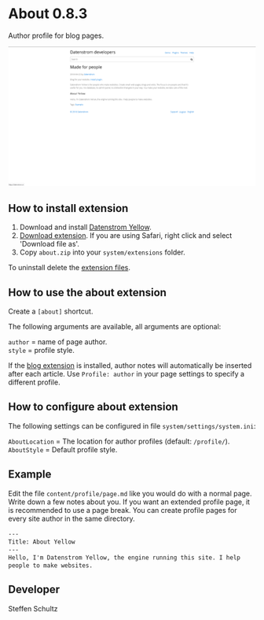 About 0.8.3
===========
Author profile for blog pages. 

<p align="center"><img src="about-screenshot.png?raw=true" alt="Screenshot"></p>

## How to install extension

1. Download and install [Datenstrom Yellow](https://github.com/datenstrom/yellow/).
2. [Download extension](https://github.com/schulle4u/yellow-extensions-schulle4u/raw/master/zip/about.zip). If you are using Safari, right click and select 'Download file as'.
3. Copy `about.zip` into your `system/extensions` folder.

To uninstall delete the [extension files](extension.ini).

## How to use the about extension

Create a `[about]` shortcut. 

The following arguments are available, all arguments are optional:

`author` = name of page author.   
`style` = profile style. 

If the [blog extension](https://github.com/datenstrom/yellow-extensions/tree/master/features/blog) is installed, author notes will automatically be inserted after each article. Use `Profile: author` in your page settings to specify a different profile. 

## How to configure about extension

The following settings can be configured in file `system/settings/system.ini`:

`AboutLocation` = The location for author profiles (default: `/profile/`).   
`AboutStyle` = Default profile style. 

## Example

Edit the file `content/profile/page.md` like you would do with a normal page. Write down a few notes about you. If you want an extended profile page, it is recommended to use a page break. You can create profile pages for every site author in the same directory. 

```
---
Title: About Yellow
---
Hello, I'm Datenstrom Yellow, the engine running this site. I help people to make websites. 
```

## Developer

Steffen Schultz
